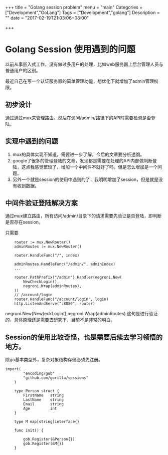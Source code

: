 +++
title = "Golang session problem"
menu = "main"
Categories = ["Development","GoLang"]
Tags = ["Development","golang"]
Description = ""
date = "2017-02-19T21:03:06+08:00"

+++

# Golang Session 使用遇到的问题

以前从事嵌入式工作，没有做过多用户的处理，比如web服务器上后台管理人员与普通用户的区别。

最近自己在写一个认证服务器的简单管理功能，想优化下就增加了admin管理权限。

## 初步设计

通过通过mux来管理路由。然后在访问/admin/路径下的API时需要检测是否登陆。

## 实现中遇到的问题

1. mux的具体实现不知道，需要进一步了解，今后的文章要分析透彻。
2. google了很多的管理登陆的文章，发现都是需要在处理的API内部做判断登陆，这点我感觉繁琐了，增加一个中间件不就好了吗，但是怎么增加是一个问题。
3. 另外一个就是session的使用中遇到的了，我明明增加了session，但是就是没有收到数据。


## 中间件验证登陆解决方案

通过mux建立路由，所有访问/admin/目录下的请求需要先验证是否登陆，即判断是否存在session。

只需要

```
    router := mux.NewRouter()
	adminRoutes := mux.NewRouter()

	router.HandleFunc("/", index)

	adminRoutes.HandleFunc("/admin/", adminIndex)
	...
	
	router.PathPrefix("/admin").Handler(negroni.New(
		NewCheckLogin(),
		negroni.Wrap(adminRoutes),
	))
	// /account/login
	router.HandleFunc("/account/login", login)
	http.ListenAndServe(":8080", router)
```

negroni.New(New)eckLogin(),negroni.Wrap(adminRoutes)
这句是进行验证的，具体原理还是需要去研究下，目前不是非常的明白。

## Session的使用比较奇怪，也是需要后续去学习领悟的地方。

除go基本类型外，复杂对象结构存储必须先注册。

```
import(
		"encoding/gob"
		"github.com/gorilla/sessions"
	)

	type Person struct {
		FirstName	string
		LastName 	string
		Email		string
		Age			int
	}

	type M map[string]interface{}

	func init() {

		gob.Register(&Person{})
		gob.Register(&M{})
	}
```